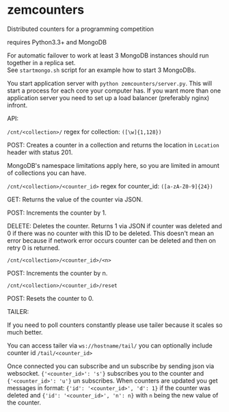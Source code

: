 zemcounters
===========

Distributed counters for a programming competition

requires Python3.3+ and MongoDB

For automatic failover to work at least 3 MongoDB instances should run together in a replica set.  
See `startmongo.sh` script for an example how to start 3 MongoDBs.

You start application server with `python zemcounters/server.py`. This will start a process for each core your computer has.
If you want more than one application server you need to set up a load balancer (preferably nginx) infront.

API:

`/cnt/<collection>/`
regex for collection: `([\w]{1,128})`

POST: Creates a counter in a collection and returns the location in `Location` header with status 201.

MongoDB's namespace limitations apply here, so you are limited in amount of collections you can have.

`/cnt/<collection>/<counter_id>`
regex for counter_id: `([a-zA-Z0-9]{24})`

GET: Returns the value of the counter via JSON.

POST: Increments the counter by 1.

DELETE: Deletes the counter. Returns 1 via JSON if counter was deleted and 0 if there was no counter with this ID to be deleted.
This doesn't mean an error because if network error occurs counter can be deleted and then on retry 0 is returned.


`/cnt/<collection>/<counter_id>/<n>`

POST: Increments the counter by n.

`/cnt/<collection>/<counter_id>/reset`

POST: Resets the counter to 0.

TAILER:

If you need to poll counters constantly please use tailer because it scales so much better.

You can access tailer via `ws://hostname/tail/` you can optionally include counter id `/tail/<counter_id>`

Once connected you can subscribe and un subscribe by sending json via websocket. `{'<counter_id>': 's'}` subscribes you to the counter and `{'<counter_id>': 'u'}` un subscribes.
When counters are updated you get messages in format: `{'id': '<counter_id>', 'd': 1}` if the counter was deleted and `{'id': '<counter_id>', 'n': n}` with `n` being the new value of the counter.



